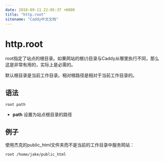 ```yaml
---
date: 2018-09-11 22:05:37 +0800
title: "http.root"
sitename: "Caddy中文文档"
---
```


# http.root

root指定了站点的根目录。如果网站的根(/)目录与Caddy从哪里执行不同，那么这是非常有用的，实际上是必需的。

默认根目录是当前工作目录。相对根路径是相对于当前工作目录的。

## 语法

```caddy
root path
```

* __path__ 设置为站点根目录的路径

## 例子

使用杰克的public_html文件夹而不是当前的工作目录中服务网站：

```caddy
root /home/jake/public_html
```